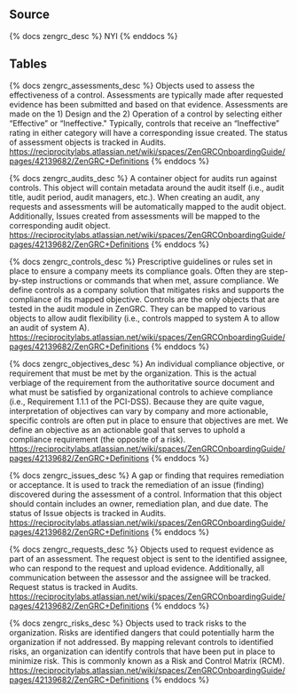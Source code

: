 ## Source

{% docs zengrc_desc %}
NYI
{% enddocs %}

## Tables
{% docs zengrc_assessments_desc %}
Objects used to assess the effectiveness of a control. Assessments are typically made after requested evidence has been submitted and based on that evidence. Assessments are made on the 1) Design and the 2) Operation of a control by selecting either “Effective” or “Ineffective." Typically, controls that receive an “Ineffective” rating in either category will have a corresponding issue created. The status of assessment objects is tracked in Audits.
https://reciprocitylabs.atlassian.net/wiki/spaces/ZenGRCOnboardingGuide/pages/42139682/ZenGRC+Definitions
{% enddocs %}

{% docs zengrc_audits_desc %}
A container object for audits run against controls. This object will contain metadata around the audit itself (i.e., audit title, audit period, audit managers, etc.). When creating an audit, any requests and assessments will be automatically mapped to the audit object. Additionally, Issues created from assessments will be mapped to the corresponding audit object.
https://reciprocitylabs.atlassian.net/wiki/spaces/ZenGRCOnboardingGuide/pages/42139682/ZenGRC+Definitions
{% enddocs %}

{% docs zengrc_controls_desc %}
Prescriptive guidelines or rules set in place to ensure a company meets its compliance goals. Often they are step-by-step instructions or commands that when met, assure compliance. We define controls as a company solution that mitigates risks and supports the compliance of its mapped objective. Controls are the only objects that are tested in the audit module in ZenGRC. They can be mapped to various objects to allow audit flexibility (i.e., controls mapped to system A to allow an audit of system A).
https://reciprocitylabs.atlassian.net/wiki/spaces/ZenGRCOnboardingGuide/pages/42139682/ZenGRC+Definitions
{% enddocs %}

{% docs zengrc_objectives_desc %}
An individual compliance objective, or requirement that must be met by the organization. This is the actual verbiage of the requirement from the authoritative source document and what must be satisfied by organizational controls to achieve compliance (i.e., Requirement 1.1.1 of the PCI-DSS). Because they are quite vague, interpretation of objectives can vary by company and more actionable, specific controls are often put in place to ensure that objectives are met. We define an objective as an actionable goal that serves to uphold a compliance requirement (the opposite of a risk).
https://reciprocitylabs.atlassian.net/wiki/spaces/ZenGRCOnboardingGuide/pages/42139682/ZenGRC+Definitions
{% enddocs %}

{% docs zengrc_issues_desc %}
A gap or finding that requires remediation or acceptance. It is used to track the remediation of an issue (finding) discovered during the assessment of a control. Information that this object should contain includes an owner, remediation plan, and due date. The status of Issue objects is tracked in Audits.
https://reciprocitylabs.atlassian.net/wiki/spaces/ZenGRCOnboardingGuide/pages/42139682/ZenGRC+Definitions
{% enddocs %}

{% docs zengrc_requests_desc %}
Objects used to request evidence as part of an assessment. The request object is sent to the identified assignee, who can respond to the request and upload evidence. Additionally, all communication between the assessor and the assignee will be tracked. Request status is tracked in Audits.
https://reciprocitylabs.atlassian.net/wiki/spaces/ZenGRCOnboardingGuide/pages/42139682/ZenGRC+Definitions
{% enddocs %}

{% docs zengrc_risks_desc %}
Objects used to track risks to the organization. Risks are identified dangers that could potentially harm the organization if not addressed. By mapping relevant controls to identified risks, an organization can identify controls that have been put in place to minimize risk. This is commonly known as a Risk and Control Matrix (RCM).
https://reciprocitylabs.atlassian.net/wiki/spaces/ZenGRCOnboardingGuide/pages/42139682/ZenGRC+Definitions
{% enddocs %}
